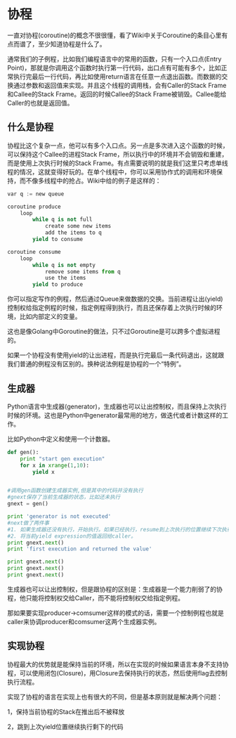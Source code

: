 协程
===

一直对协程(coroutine)的概念不很很懂，看了Wiki中关于Coroutine的条目心里有点而谱了，至少知道协程是什么了。

通常我们的子例程，比如我们编程语言中的常用的函数，只有一个入口点(Entry Point)，那就是你调用这个函数时执行第一行代码，出口点有可能有多个，比如正常执行完最后一行代码，再比如使用return语言在任意一点退出函数。而数据的交换通过参数和返回值来实现。并且这个线程的调用栈，会有Caller的Stack Frame和Callee的Stack Frame。返回的时候Callee的Stack Frame被销毁。Callee能给Caller的也就是返回值。

## 什么是协程
协程比这个复杂一点，他可以有多个入口点。另一点是多次进入这个函数的时候，可以保持这个Callee的进程Stack Frame，所以执行中的环境并不会销毁和重建，而是使用上次执行时候的Stack Frame。有点需要说明的就是我们这里只考虑单线程的情况，这就变得好玩的。在单个线程中，你可以采用协作式的调用和环境保持，而不像多线程中的抢占。Wiki中给的例子是这样的：
```python
var q := new queue

coroutine produce 
    loop 
        while q is not full 
            create some new items 
            add the items to q 
        yield to consume

coroutine consume 
    loop 
        while q is not empty 
            remove some items from q 
            use the items 
        yield to produce
```
你可以指定写作的例程，然后通过Queue来做数据的交换。当前进程让出(yield)控制权给指定例程的时候，指定例程得到执行，而且还保存着上次执行时候的环境，比如内部定义的变量。

这也是像Golang中Goroutine的做法，只不过Goroutine是可以跨多个虚拟进程的。

如果一个协程没有使用yield的让出进程，而是执行完最后一条代码退出，这就跟我们普通的例程没有区别的。换种说法例程是协程的一个“特例”。

## 生成器
Python语言中生成器(generator)，生成器也可以让出控制权，而且保持上次执行时候的环境。这也是Python中generator最常用的地方，做迭代或者计数这样的工作。

比如Python中定义和使用一个计数器。
```python
def gen():
    print "start gen execution"
    for x in xrange(1,10):
        yield x


#调用gen函数创建生成器实例,但是其中的代码并没有执行
#gnext保存了当前生成器的状态，比如还未执行
gnext = gen()

print 'generator is not executed'
#next做了两件事
#1. 如果生成器还没有执行，开始执行。如果已经执行，resume到上次执行的位置继续下次执行
#2. 将当前yield expression的值返回给caller。
print gnext.next()  
print 'first execution and returned the value'

print gnext.next()
print gnext.next()
print gnext.next()
```
生成器也可以让出控制权，但是跟协程的区别是：生成器是一个能力削弱了的协程，他只能将控制权交给Caller，而不能将控制权交给指定例程。

那如果要实现producer->comsumer这样的模式的话，需要一个控制例程也就是caller来协调producer和comsumer这两个生成器实例。

## 实现协程
协程最大的优势就是能保持当前的环境，所以在实现的时候如果语言本身不支持协程，可以使用闭包(Closure)，用Closure去保持执行的状态，然后使用flag去控制执行流程。

实现了协程的语言在实现上也有很大的不同，但是基本原则就是解决两个问题：

1，保持当前协程的Stack在推出后不被释放

2，跳到上次yield位置继续执行剩下的代码
